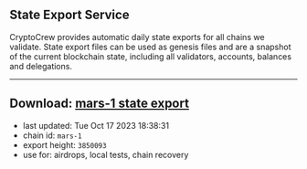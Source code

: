## State Export Service
CryptoCrew provides automatic daily state exports for all chains we validate. State export files can be used as genesis files and are a snapshot of the current blockchain state, including all validators, accounts, balances and delegations.

---
**Download: [mars-1 state export](https://dl.ccvalidators.com/SERVICE/mars/mars-1_export_3850093.json)**
---

- last updated: Tue Oct 17 2023 18:38:31
- chain id: `mars-1`
- export height: `3850093`
- use for: airdrops, local tests, chain recovery
